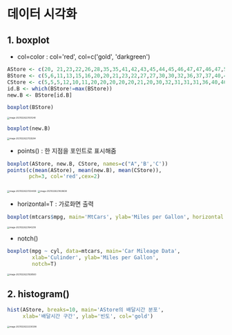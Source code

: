 # 데이터 시각화

## 1. boxplot

- col=color : col='red', col=c('gold', 'darkgreen')

```R
AStore <- c(20, 21,23,22,26,28,35,35,41,42,43,45,44,45,46,47,47,46,47,58,59,60,56,57,57,80)
BStore <- c(5,6,11,13,15,16,20,20,21,23,22,27,27,30,30,32,36,37,37,40,40,43,44,45,51,54,70,600)
CStore <- c(5,5,5,12,10,11,20,20,20,20,20,21,20,30,32,31,31,31,36,40,40,51,61,51,61,61,70)
id.B <- which(BStore!=max(BStore))
new.B <- BStore[id.B]

boxplot(BStore)
```

<img src="C:%5CUsers%5Ckimih%5CAppData%5CRoaming%5CTypora%5Ctypora-user-images%5Cimage-20210226221031240.png" alt="image-20210226221031240" style="zoom:33%;" />

```R
boxplot(new.B)
```

<img src="C:%5CUsers%5Ckimih%5CAppData%5CRoaming%5CTypora%5Ctypora-user-images%5Cimage-20210226221129284.png" alt="image-20210226221129284" style="zoom:33%;" />



- points() : 한 지점을 포인트로 표시해줌

```R
boxplot(AStore, new.B, CStore, names=c("A",'B','C'))
points(c(mean(AStore), mean(new.B), mean(CStore)),
       pch=3, col='red',cex=2)
```

<img src="C:%5CUsers%5Ckimih%5CAppData%5CRoaming%5CTypora%5Ctypora-user-images%5Cimage-20210226221334436.png" alt="image-20210226221334436" style="zoom:33%;" />

<img src="C:%5CUsers%5Ckimih%5CAppData%5CRoaming%5CTypora%5Ctypora-user-images%5Cimage-20210226221428638.png" alt="image-20210226221428638" style="zoom:33%;" />

- horizontal=T : 가로화면 출력

```R
boxplot(mtcars$mpg, main='MtCars', ylab='Miles per Gallon', horizontal = T)
```

<img src="C:%5CUsers%5Ckimih%5CAppData%5CRoaming%5CTypora%5Ctypora-user-images%5Cimage-20210226221643218.png" alt="image-20210226221643218" style="zoom:33%;" />

- notch()

```R
boxplot(mpg ~ cyl, data=mtcars, main='Car Mileage Data',
        xlab='Culinder', ylab='Miles per Gallon',
        notch=T)
```

<img src="C:%5CUsers%5Ckimih%5CAppData%5CRoaming%5CTypora%5Ctypora-user-images%5Cimage-20210226221928560.png" alt="image-20210226221928560" style="zoom:33%;" />

## 2. histogram()

```R
hist(AStore, breaks=10, main='AStore의 배달시간 분포', 
     xlab='배달시간 구간', ylab='빈도', col='gold')
```

<img src="C:%5CUsers%5Ckimih%5CAppData%5CRoaming%5CTypora%5Ctypora-user-images%5Cimage-20210226222230298.png" alt="image-20210226222230298" style="zoom:33%;" />